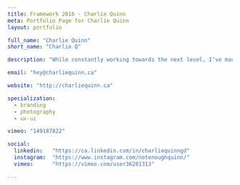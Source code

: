 ```yaml
---
title: Framework 2016 - Charlie Quinn
meta: Portfolio Page for Charlie Quinn
layout: portfolio

full_name: "Charlie Quinn"
short_name: "Charlie Q"

description: "While constantly working towards the next level, I’ve made a habit of going back to upgrade my skills and search for hidden treasures."

email: "hey@charliequinn.ca"

website: "http://charliequinn.ca"

specialization:
  - branding
  - photography
  - ux-ui

vimeo: "149187822"

social:
  linkedin:   "https://ca.linkedin.com/in/charliequinngd"
  instagram:  "https://www.instagram.com/notenoughquinn/"
  vimeo:      "https://vimeo.com/user36281313"

---
```

